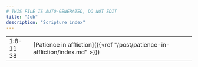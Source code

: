 ```yaml
---
# THIS FILE IS AUTO-GENERATED, DO NOT EDIT
title: "Job"
description: "Scripture index"
---
```


|  |  |
| --- | --- |
| 1:8-11 <br/> 38 | [Patience in affliction]({{<ref "/post/patience-in-affliction/index.md" >}}) |
